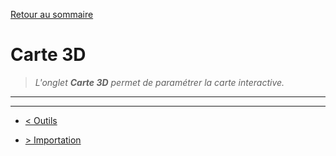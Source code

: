 [Retour au sommaire](/documentation/FR/01%20-%20Sommaire.md)

# Carte 3D

> *L'onglet **Carte 3D** permet de paramétrer la carte interactive.*

---


---

- [< Outils](/documentation/FR/05%20-%20Outils.md)

- [> Importation](/documentation/FR/07%20-%20Importation.md)